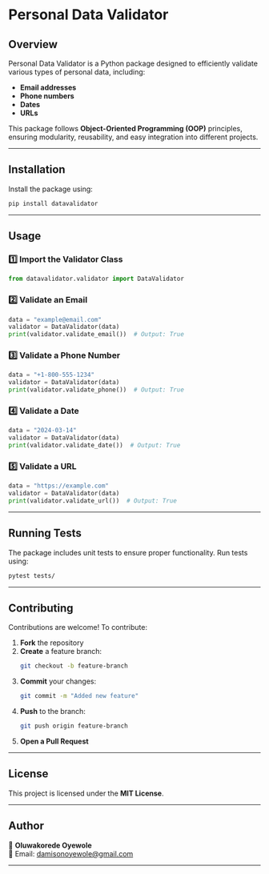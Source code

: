 # **Personal Data Validator**  

## **Overview**  
Personal Data Validator is a Python package designed to efficiently validate various types of personal data, including:  
- **Email addresses**  
- **Phone numbers**  
- **Dates**  
- **URLs**  

This package follows **Object-Oriented Programming (OOP)** principles, ensuring modularity, reusability, and easy integration into different projects.  

---

## **Installation**  
Install the package using:  
```bash
pip install datavalidator
```

---

## **Usage**  

### **1️⃣ Import the Validator Class**  
```python
from datavalidator.validator import DataValidator
```

### **2️⃣ Validate an Email**  
```python
data = "example@email.com"
validator = DataValidator(data)
print(validator.validate_email())  # Output: True
```

### **3️⃣ Validate a Phone Number**  
```python
data = "+1-800-555-1234"
validator = DataValidator(data)
print(validator.validate_phone())  # Output: True
```

### **4️⃣ Validate a Date**  
```python
data = "2024-03-14"
validator = DataValidator(data)
print(validator.validate_date())  # Output: True
```

### **5️⃣ Validate a URL**  
```python
data = "https://example.com"
validator = DataValidator(data)
print(validator.validate_url())  # Output: True
```

---

## **Running Tests**  
The package includes unit tests to ensure proper functionality. Run tests using:  
```bash
pytest tests/
```

---

## **Contributing**  
Contributions are welcome! To contribute:  
1. **Fork** the repository  
2. **Create** a feature branch:  
   ```bash
   git checkout -b feature-branch
   ```  
3. **Commit** your changes:  
   ```bash
   git commit -m "Added new feature"
   ```  
4. **Push** to the branch:  
   ```bash
   git push origin feature-branch
   ```  
5. **Open a Pull Request**  

---

## **License**  
This project is licensed under the **MIT License**.  

---

## **Author**  
👤 **Oluwakorede Oyewole**  
📧 Email: damisonoyewole@gmail.com  

---



